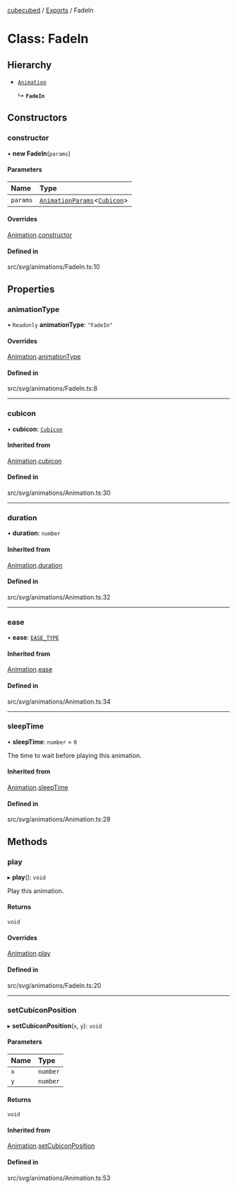 [cubecubed](/reference/README.md) / [Exports](/reference/modules.md) / FadeIn

# Class: FadeIn

## Hierarchy

- [`Animation`](/reference/classes/Animation.md)

  ↳ **`FadeIn`**

## Constructors

### constructor

• **new FadeIn**(`params`)

#### Parameters

| Name | Type |
| :------ | :------ |
| `params` | [`AnimationParams`](/reference/interfaces/AnimationParams.md)<[`Cubicon`](/reference/classes/Cubicon.md)\> |

#### Overrides

[Animation](/reference/classes/Animation.md).[constructor](/reference/classes/Animation.md#constructor)

#### Defined in

src/svg/animations/FadeIn.ts:10

## Properties

### animationType

• `Readonly` **animationType**: ``"FadeIn"``

#### Overrides

[Animation](/reference/classes/Animation.md).[animationType](/reference/classes/Animation.md#animationtype)

#### Defined in

src/svg/animations/FadeIn.ts:8

___

### cubicon

• **cubicon**: [`Cubicon`](/reference/classes/Cubicon.md)

#### Inherited from

[Animation](/reference/classes/Animation.md).[cubicon](/reference/classes/Animation.md#cubicon)

#### Defined in

src/svg/animations/Animation.ts:30

___

### duration

• **duration**: `number`

#### Inherited from

[Animation](/reference/classes/Animation.md).[duration](/reference/classes/Animation.md#duration)

#### Defined in

src/svg/animations/Animation.ts:32

___

### ease

• **ease**: [`EASE_TYPE`](/reference/types/EASE_TYPE.md)

#### Inherited from

[Animation](/reference/classes/Animation.md).[ease](/reference/classes/Animation.md#ease)

#### Defined in

src/svg/animations/Animation.ts:34

___

### sleepTime

• **sleepTime**: `number` = `0`

The time to wait before playing this animation.

#### Inherited from

[Animation](/reference/classes/Animation.md).[sleepTime](/reference/classes/Animation.md#sleeptime)

#### Defined in

src/svg/animations/Animation.ts:28

## Methods

### play

▸ **play**(): `void`

Play this animation.

#### Returns

`void`

#### Overrides

[Animation](/reference/classes/Animation.md).[play](/reference/classes/Animation.md#play)

#### Defined in

src/svg/animations/FadeIn.ts:20

___

### setCubiconPosition

▸ **setCubiconPosition**(`x`, `y`): `void`

#### Parameters

| Name | Type |
| :------ | :------ |
| `x` | `number` |
| `y` | `number` |

#### Returns

`void`

#### Inherited from

[Animation](/reference/classes/Animation.md).[setCubiconPosition](/reference/classes/Animation.md#setcubiconposition)

#### Defined in

src/svg/animations/Animation.ts:53
